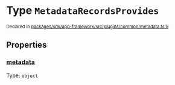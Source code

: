 # Type `MetadataRecordsProvides`
<sub>Declared in [packages/sdk/app-framework/src/plugins/common/metadata.ts:9](https://github.com/dxos/dxos/blob/bfdd5a17b/packages/sdk/app-framework/src/plugins/common/metadata.ts#L9)</sub>




## Properties
### [metadata](https://github.com/dxos/dxos/blob/bfdd5a17b/packages/sdk/app-framework/src/plugins/common/metadata.ts#L10)
Type: <code>object</code>





